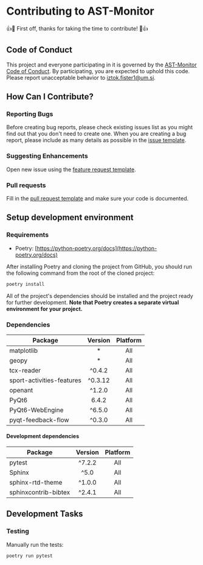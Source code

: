 # Contributing to AST-Monitor
:+1::tada: First off, thanks for taking the time to contribute! :tada::+1:

## Code of Conduct
This project and everyone participating in it is governed by the [AST-Monitor Code of Conduct](CODE_OF_CONDUCT.md). By participating, you are expected to uphold this code. Please report unacceptable behavior to [iztok.fister1@um.si](mailto:iztok.fister1@um.si).

## How Can I Contribute?

### Reporting Bugs
Before creating bug reports, please check existing issues list as you might find out that you don't need to create one. When you are creating a bug report, please include as many details as possible in the [issue template](.github/templates/ISSUE_TEMPLATE.md).

### Suggesting Enhancements

Open new issue using the [feature request template](.github/templates/FEATURE_REQUEST.md).

### Pull requests

Fill in the [pull request template](.github/templates/PULL_REQUEST.md) and make sure your code is documented.

## Setup development environment

### Requirements

* Poetry: [https://python-poetry.org/docs](https://python-poetry.org/docs)

After installing Poetry and cloning the project from GitHub, you should run the following command from the root of the cloned project:

```sh
poetry install
```

All of the project's dependencies should be installed and the project ready for further development. **Note that Poetry creates a separate virtual environment for your project.**

### Dependencies

| Package                   | Version | Platform |
|---------------------------|:-------:|:--------:|
| matplotlib                | *       |   All    |
| geopy                     | *       |   All    |
| tcx-reader                | ^0.4.2  |   All    |
| sport-activities-features | ^0.3.12 |   All    |
| openant                   | ^1.2.0  |   All    |
| PyQt6                     | 6.4.2   |   All    |
| PyQt6-WebEngine           | ^6.5.0  |   All    |
| pyqt-feedback-flow        | ^0.3.0  |   All    |

#### Development dependencies

| Package               | Version  | Platform |
|-----------------------|:--------:|:--------:|
| pytest                | ^7.2.2   |   All    |
| Sphinx                | ^5.0     |   All    |
| sphinx-rtd-theme      | ^1.0.0   |   All    |
| sphinxcontrib-bibtex  | ^2.4.1   |   All    |

## Development Tasks

### Testing

Manually run the tests:

```sh
poetry run pytest
```
